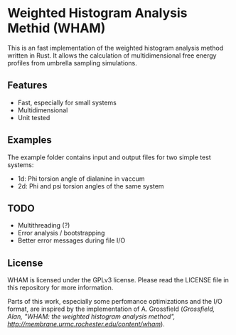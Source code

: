 Weighted Histogram Analysis Methid (WHAM)
===
This is an fast implementation of the weighted histogram analysis method
written in Rust. It allows the calculation of multidimensional free energy profiles
from umbrella sampling simulations.

Features
---
- Fast, especially for small systems
- Multidimensional
- Unit tested

Examples
---
The example folder contains input and output files for two simple test systems:

- 1d: Phi torsion angle of dialanine in vaccum
- 2d: Phi and psi torsion angles of the same system


TODO
---
- Multithreading (?)
- Error analysis / bootstrapping
- Better error messages during file I/O

License 
---
WHAM is licensed under the GPLv3 license. Please read the LICENSE file in this
repository for more information.

Parts of this work, especially some perfomance optimizations and the I/O format, are inspired by the
implementation of A. Grossfield (*Grossfield, Alan, "WHAM: the weighted histogram analysis method", http://membrane.urmc.rochester.edu/content/wham*).
